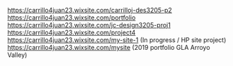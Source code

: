 https://carrillo4juan23.wixsite.com/carrilloj-des3205-p2
https://carrillo4juan23.wixsite.com/portfolio
https://carrillo4juan23.wixsite.com/jc-design3205-proj1
https://carrillo4juan23.wixsite.com/project4
https://carrillo4juan23.wixsite.com/my-site-1 (In progress / HP site project)
https://carrillo4juan23.wixsite.com/mysite (2019 portfolio GLA Arroyo Valley)
